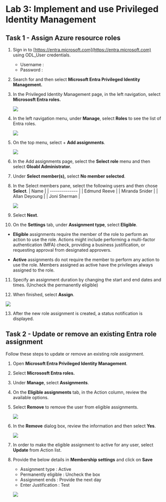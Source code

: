 # Lab 3: Implement and use Privileged Identity Management

## Task 1 - Assign Azure resource roles

1. Sign in to [https://entra.microsoft.com](https://entra.microsoft.com) using ODL_User credentials.

   - Username : **<inject key="AzureAdUserEmail"></inject>**
   - Password : **<inject key="AzureAdUserPassword"></inject>**

2. Search for and then select **Microsoft Entra Privileged Identity Management.**

3. In the Privileged Identity Management page, in the left navigation, select **Micrososft Entra roles.**

   ![](../media/lab3-1.png)

4. In the left navigation menu, under **Manage**, select **Roles** to see the list of Entra roles.

   ![](../media/lab3-2.png)

5. On the top menu, select + **Add assignments**.

   ![](../media/lab3-3.png)

6. In the Add assignments page, select the **Select role** menu and then select **Gloabl Administrator.**

7. Under **Select member(s),** select **No member selected**.

8. In the Select members pane, select the following users and then chose **Select**.
    | Name           | 
      | -------------- | 
      | Edmund Reeve   | 
      | Miranda Snider | 
      | Allan Deyoung  | 
      | Joni Sherman   | 

   ![](../media/lab3-4.png)    

9. Select **Next**.

10. On the **Settings** tab, under **Assignment type**, select **Eligible**.

   - **Eligible** assignments require the member of the role to perform an action to use the role. Actions might include performing a multi-factor authentication (MFA) check, providing a business justification, or requesting approval from designated approvers.

   - **Active** assignments do not require the member to perform any action to use the role. Members assigned as active have the privileges always assigned to the role.

11. Specify an assignment duration by changing the start and end dates and times. (Uncheck the permanently eligible)

12. When finished, select **Assign**.

   ![](../media/lab3-7.png)

13. After the new role assignment is created, a status notification is displayed.

## Task 2 - Update or remove an existing Entra role assignment

Follow these steps to update or remove an existing role assignment.

1. Open **Microsoft Entra Privileged Identity Management**.

2. Select **Micrososft Entra roles.**

3. Under **Manage**, select **Assignments**.

4. On the **Eligible assignments** tab, in the Action column, review the available options.

6. Select **Remove** to remove the user from eligible assignments.

   ![](../media/lab3-5.png)

7. In the **Remove** dialog box, review the information and then select **Yes**.

   ![](../media/lab3-6.png)

8. In order to make the eligible assignment to active for any user, select **Update** from Action list.

9. Provide the below details in **Membership settings** and click on **Save**

     - Assignment type : Active
     - Permanently eligible : Uncheck the box
     - Assignment ends : Provide the next day
     - Enter Justification : Test
  
   ![](../media/lab3-8.png)
